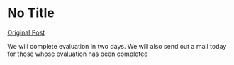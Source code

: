 # No Title

[Original Post](https://discourse.onlinedegree.iitm.ac.in/t/169029/439)

<p>We will complete evaluation in two days. We will also send out a mail today for those whose evaluation has been completed</p>